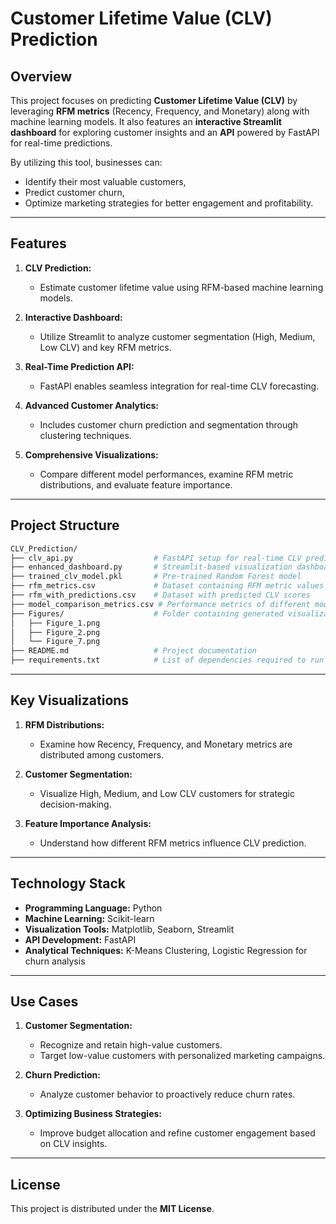 # Customer Lifetime Value (CLV) Prediction

## Overview

This project focuses on predicting **Customer Lifetime Value (CLV)** by leveraging **RFM metrics** (Recency, Frequency, and Monetary) along with machine learning models. It also features an **interactive Streamlit dashboard** for exploring customer insights and an **API** powered by FastAPI for real-time predictions.

By utilizing this tool, businesses can:
- Identify their most valuable customers,
- Predict customer churn,
- Optimize marketing strategies for better engagement and profitability.

---

## Features

1. **CLV Prediction:**
   - Estimate customer lifetime value using RFM-based machine learning models.

2. **Interactive Dashboard:**
   - Utilize Streamlit to analyze customer segmentation (High, Medium, Low CLV) and key RFM metrics.

3. **Real-Time Prediction API:**
   - FastAPI enables seamless integration for real-time CLV forecasting.

4. **Advanced Customer Analytics:**
   - Includes customer churn prediction and segmentation through clustering techniques.

5. **Comprehensive Visualizations:**
   - Compare different model performances, examine RFM metric distributions, and evaluate feature importance.

---

## Project Structure

```bash
CLV_Prediction/
├── clv_api.py                  # FastAPI setup for real-time CLV predictions
├── enhanced_dashboard.py       # Streamlit-based visualization dashboard
├── trained_clv_model.pkl       # Pre-trained Random Forest model
├── rfm_metrics.csv             # Dataset containing RFM metric values
├── rfm_with_predictions.csv    # Dataset with predicted CLV scores
├── model_comparison_metrics.csv # Performance metrics of different models
├── Figures/                    # Folder containing generated visualizations
│   ├── Figure_1.png
│   ├── Figure_2.png
│   └── Figure_7.png
├── README.md                   # Project documentation
├── requirements.txt            # List of dependencies required to run the project
```

---

## Key Visualizations

1. **RFM Distributions:**
   - Examine how Recency, Frequency, and Monetary metrics are distributed among customers.

2. **Customer Segmentation:**
   - Visualize High, Medium, and Low CLV customers for strategic decision-making.

3. **Feature Importance Analysis:**
   - Understand how different RFM metrics influence CLV prediction.

---

## Technology Stack

- **Programming Language:** Python
- **Machine Learning:** Scikit-learn
- **Visualization Tools:** Matplotlib, Seaborn, Streamlit
- **API Development:** FastAPI
- **Analytical Techniques:** K-Means Clustering, Logistic Regression for churn analysis

---

## Use Cases

1. **Customer Segmentation:**
   - Recognize and retain high-value customers.
   - Target low-value customers with personalized marketing campaigns.

2. **Churn Prediction:**
   - Analyze customer behavior to proactively reduce churn rates.

3. **Optimizing Business Strategies:**
   - Improve budget allocation and refine customer engagement based on CLV insights.

---

## License

This project is distributed under the **MIT License**.

